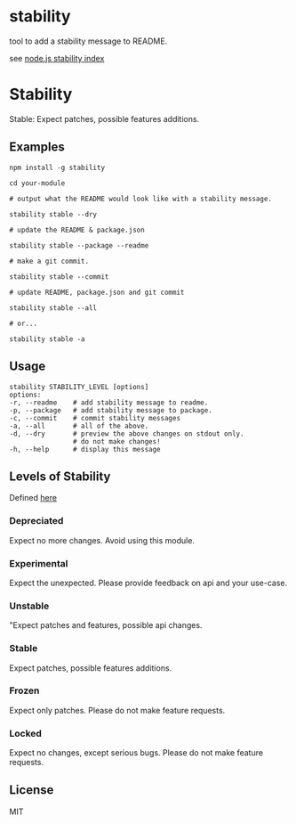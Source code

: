 # stability

tool to add a stability message to README.

see [node.js stability index](http://nodejs.org/api/documentation.html#documentation_stability_index)

# Stability

Stable: Expect patches, possible features additions.

## Examples

```
npm install -g stability

cd your-module

# output what the README would look like with a stability message.

stability stable --dry

# update the README & package.json

stability stable --package --readme

# make a git commit.

stability stable --commit

# update README, package.json and git commit 

stability stable --all

# or...

stability stable -a

```

## Usage

```
stability STABILITY_LEVEL [options]
options:
-r, --readme    # add stability message to readme.
-p, --package   # add stability message to package.
-c, --commit    # commit stability messages
-a, --all       # all of the above.
-d, --dry       # preview the above changes on stdout only.
                # do not make changes! 
-h, --help      # display this message
```

## Levels of Stability

Defined [here](https://github.com/dominictarr/stability/blob/master/levels.json)

### Depreciated

Expect no more changes. Avoid using this module.

### Experimental

Expect the unexpected. Please provide feedback on api and your use-case.

### Unstable

"Expect patches and features, possible api changes.

### Stable

Expect patches, possible features additions.

### Frozen

Expect only patches. Please do not make feature requests.

### Locked

Expect no changes, except serious bugs. Please do not make feature requests.

## License

MIT

